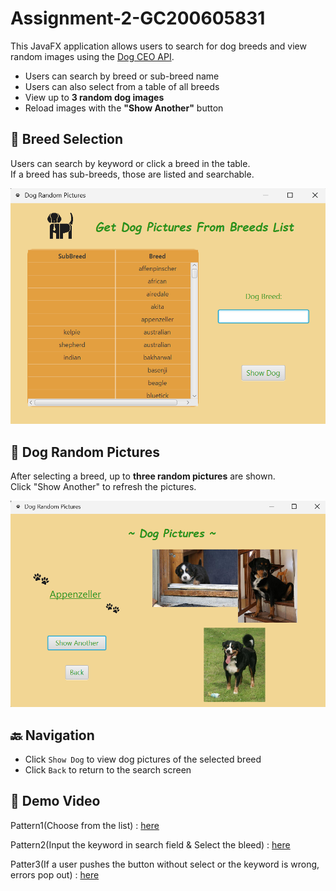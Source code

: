 # Assignment-2-GC200605831

This JavaFX application allows users to search for dog breeds and view random images using the [Dog CEO API](https://dog.ceo/dog-api/).

- Users can search by breed or sub-breed name
- Users can also select from a table of all breeds
- View up to **3 random dog images**
- Reload images with the **"Show Another"** button

## 🐶 Breed Selection

Users can search by keyword or click a breed in the table.  
If a breed has sub-breeds, those are listed and searchable.

![Breed Selection](src/main/resources/com/georgiancollege/assignment2gc200605831/images/breed-selection.png)

## 📸 Dog Random Pictures

After selecting a breed, up to **three random pictures** are shown.  
Click "Show Another" to refresh the pictures.

![Dog Images](src/main/resources/com/georgiancollege/assignment2gc200605831/images/dog-images.png)

## 🔙 Navigation

- Click `Show Dog` to view dog pictures of the selected breed
- Click `Back` to return to the search screen

## 🎥 Demo Video
Pattern1(Choose from the list) : [here](https://go.screenpal.com/watch/cTjfeInI5uv)

Pattern2(Input the keyword in search field & Select the bleed) : [here](https://go.screenpal.com/watch/cTjfeYnI5UZ)

Patter3(If a user pushes the button without select or the keyword is wrong, errors pop out) : [here](https://go.screenpal.com/watch/cTjfetnI5vV) 
